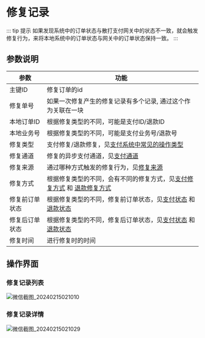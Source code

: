 # 修复记录
::: tip 提示
如果发现系统中的订单状态与散打支付网关中的状态不一致，就会触发修复行为，来将本地系统中的订单状态与网关中的订单状态保持一致。
:::
## 参数说明
| 参数      | 功能                                                                                                                                                          |
|---------|-------------------------------------------------------------------------------------------------------------------------------------------------------------|
| 主键ID    | 修复订单的id                                                                                                                                                     |
| 修复单号    | 如果一次修复产生的修复记录有多个记录, 通过这个作为关联在一块                                                                                                                             |
| 本地订单ID  | 根据修复类型的不同，可能是支付ID/退款ID                                                                                                                                      |
| 本地业务号   | 根据修复类型的不同，可能是支付业务号/退款号                                                                                                                                      |
| 修复类型    | 支付修复/退款修复，见[支付系统中常见的操作类型](/daxpay/guides/other/常量和状态表.md#支付系统中常见的操作类型-paymenttypeenum)                                                                      |
| 修复通道    | 修复的异步支付通道，见[支付通道](/daxpay/guides/other/常量和状态表.md#支付通道-paychannelenum)                                                                                       |
| 修复来源    | 通过哪种方式触发的修复行为，见[修复来源](/daxpay/guides/other/常量和状态表.md#支付修复来源-payrepairsourceenum)                                                                            |
| 修复方式    | 根据修复类型的不同，会有不同的修复方式，见[支付修复方式](/daxpay/guides/other/常量和状态表.md#支付修复方式-payrepairwayenum) 和 [退款修复方式](/daxpay/guides/other/常量和状态表.md#退款修复方式-refundrepairwayenum) |
| 修复前订单状态 | 根据修复类型的不同，修复前订单状态，见[支付状态](/daxpay/guides/other/常量和状态表.md#支付状态-paystatusenum) 和 [退款状态](/daxpay/guides/other/常量和状态表.md#退款状态-refundstatusenum)                 |
| 修复后订单状态 | 根据修复类型的不同，修复后订单状态，见[支付状态](/daxpay/guides/other/常量和状态表.md#支付状态-paystatusenum) 和 [退款状态](/daxpay/guides/other/常量和状态表.md#退款状态-refundstatusenum)                 |
| 修复时间    | 进行修复时的时间                                                                                                                                                    |


## 操作界面
### 修复记录列表
![微信截图_20240215021010](https://jsd.cdn.zzko.cn/gh/xxm1995/picx-images-hosting@master/daxpay/微信截图_20240215021010.7ixd9wjl8ow0.webp)

### 修复记录详情
![微信截图_20240215021029](https://jsd.cdn.zzko.cn/gh/xxm1995/picx-images-hosting@master/daxpay/微信截图_20240215021029.758cxw36bxo0.webp)
